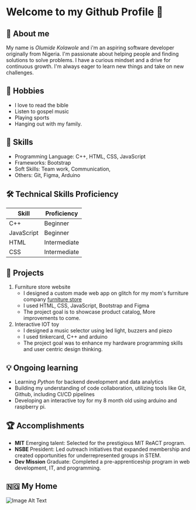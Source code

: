 # Welcome to my Github Profile &#x1F44B;

## &#x1F464; About me

My name is _Olumide Kolawole_ and i'm an aspiring software developer originally from
Nigeria. I'm passionate about helping people and finding solutions to solve problems.
I have a curious mindset and a drive for continuous growth. I'm always eager to
learn new things and take on new challenges.

## &#x1F9E9; Hobbies

- I love to read the bible
- Listen to gospel music
- Playing sports
- Hanging out with my family.

## &#x1F9F0; Skills

- Programming Language: C++, HTML, CSS, JavaScript
- Frameworks: Bootstrap
- Soft Skills: Team work, Communication,
- Others: Git, Figma, Arduino

## &#x1F6E0; Technical Skills Proficiency

| Skill      | Proficiency  |
| ---------- | ------------ |
| C++        | Beginner     |
| JavaScript | Beginner     |
| HTML       | Intermediate |
| CSS        | Intermediate |

## &#x1F680; Projects

1. Furniture store website
   - I designed a custom made web app on glitch for my mom's furniture company
     [furniture store](https://jk-furniture-v1.glitch.me)
   - I used HTML, CSS, JavaScript, Bootstrap and Figma
   - The project goal is to showcase product catalog,
     More improvements to come.
2. Interactive IOT toy
   - I designed a music selector using led light, buzzers and piezo
   - I used tinkercard, C++ and arduino
   - The project goal was to enhance my hardware programming skills and
     user centric design thinking.

## &#x1F4A1; Ongoing learning

- Learning _Python_ for backend development and data analytics
- Building my understanding of code collaboration, utilizing tools like Git, Github,
  including CI/CD pipelines
- Developing an interactive toy for my 8 month old using arduino and raspberry pi.

## &#x1F3C6; Accomplishments

- **MIT** Emerging talent: Selected for the prestigious MIT ReACT program.
- **NSBE** President: Led outreach initiatives that expanded membership and created
  opportunities for underrepresented groups in STEM.
- **Dev Mission** Graduate: Completed a pre-apprenticeship program in web development,
  IT, and programming.

## &#x1F1F3;&#x1F1EC; My Home

![Image Alt Text](https://images.unsplash.com/photo-1678652225243-8445e7535e36?q=80&w=1624&auto=format&fit=crop&ixlib=rb-4.0.3&ixid=M3wxMjA3fDB8MHxwaG90by1wYWdlfHx8fGVufDB8fHx8fA%3D%3D)
